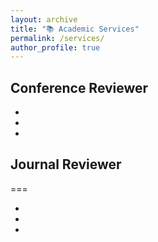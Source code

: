 ```yaml
---
layout: archive
title: "📚 Academic Services"
permalink: /services/
author_profile: true
---
```


## Conference Reviewer
<ul>
    <li></li>
    <li></li>
    <li></li>
</ul>


## Journal Reviewer
===
<ul>
    <li></li>
    <li></li>
    <li></li>
</ul>